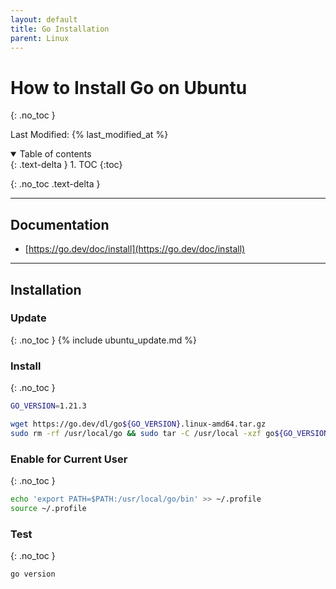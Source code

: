 ```yaml
---
layout: default
title: Go Installation
parent: Linux
---
```


# How to Install Go on Ubuntu
{: .no_toc }

Last Modified: {% last_modified_at %}

<details open markdown="block">
  <summary>
   Table of contents
  </summary>
  {: .text-delta }
1. TOC
{:toc}
</details>

{: .no_toc .text-delta }

---

## Documentation
* [https://go.dev/doc/install](https://go.dev/doc/install)

---

## Installation
### Update
{: .no_toc }
{% include ubuntu_update.md %}

### Install
{: .no_toc }
```bash
GO_VERSION=1.21.3

wget https://go.dev/dl/go${GO_VERSION}.linux-amd64.tar.gz
sudo rm -rf /usr/local/go && sudo tar -C /usr/local -xzf go${GO_VERSION}.linux-amd64.tar.gz
```

### Enable for Current User
{: .no_toc }
```bash
echo 'export PATH=$PATH:/usr/local/go/bin' >> ~/.profile
source ~/.profile
```

### Test
{: .no_toc }
```bash
go version
```

